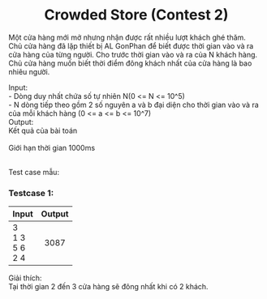 <div align="center">

# Crowded Store (Contest 2)

</div>

Một cửa hàng mới mở nhưng nhận được rất nhiều lượt khách ghé thăm.<br>
Chủ cửa hàng đã lặp thiết bị AL GonPhan để biết được thời gian vào và ra cửa hàng của từng người.
Cho trước thời gian vào và ra của N khách hàng. Chủ cửa hàng muốn biết thời điểm đông khách nhất của cửa hàng là bao nhiêu người.<br>

Input:<br>
    - Dòng duy nhất chứa số tự nhiên N(0 <= N  <= 10^5)<br>
    - N dòng tiếp theo gồm 2 số nguyên a và b đại diện cho thời gian vào và ra của mỗi khách hàng (0 <= a <= b <= 10^7)<br>
Output:<br>
    Kết quả của bài toán<br>
<br>
Giới hạn thời gian 1000ms<br>
<br>

Test case mẫu:<br>

### Testcase 1:
|Input| Output|
|-----|:-----:|
|3<br>1 3<br>5 6<br>2 4| 3087|

Giải thích:<br>
Tại thời gian 2 đến 3 cửa hàng sẽ đông nhất khi có 2 khách.